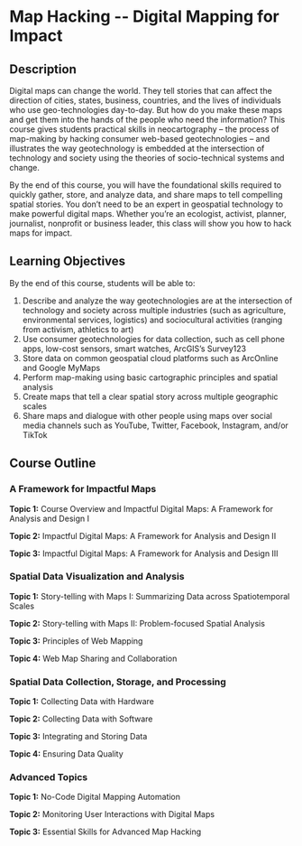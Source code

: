 # Map Hacking -- Digital Mapping for Impact

## Description

Digital maps can change the world. They tell stories that can affect the direction of cities, states, business, countries, and the lives of individuals who use geo-technologies day-to-day. But how do you make these maps and get them into the hands of the people who need the information? This course gives students practical skills in neocartography – the process of map-making by hacking consumer web-based geotechnologies – and illustrates the way geotechnology is embedded at the intersection of technology and society using the theories of socio-technical systems and change.

By the end of this course, you will have the foundational skills required to quickly gather, store, and analyze data, and share maps to tell compelling spatial stories. You don’t need to be an expert in geospatial technology to make powerful digital maps. Whether you’re an ecologist, activist, planner, journalist, nonprofit or business leader, this class will show you how to hack maps for impact.



## Learning Objectives

By the end of this course, students will be able to:
1.	Describe and analyze the way geotechnologies are at the intersection of technology and society across multiple industries (such as agriculture, environmental services, logistics) and sociocultural activities (ranging from activism, athletics to art)
2.	Use consumer geotechnologies for data collection, such as cell phone apps, low-cost sensors, smart watches, ArcGIS’s Survey123
3.	Store data on common geospatial cloud platforms such as ArcOnline and Google MyMaps
4.	Perform map-making using basic cartographic principles and spatial analysis
5.	Create maps that tell a clear spatial story across multiple geographic scales 
6.	Share maps and dialogue with other people using maps over social media channels such as YouTube, Twitter, Facebook, Instagram, and/or TikTok

## Course Outline

### A Framework for Impactful Maps
**Topic 1:** Course Overview and Impactful Digital Maps: A Framework for Analysis and Design I

**Topic 2:** Impactful Digital Maps: A Framework for Analysis and Design II

**Topic 3:** Impactful Digital Maps: A Framework for Analysis and Design III

### Spatial Data Visualization and Analysis
**Topic 1:** Story-telling with Maps I: Summarizing Data across Spatiotemporal Scales

**Topic 2:** Story-telling with Maps II: Problem-focused Spatial Analysis

**Topic 3:** Principles of Web Mapping

**Topic 4:** Web Map Sharing and Collaboration

### Spatial Data Collection, Storage, and Processing
**Topic 1:** Collecting Data with Hardware

**Topic 2:** Collecting Data with Software

**Topic 3:** Integrating and Storing Data

**Topic 4:** Ensuring Data Quality

### Advanced Topics
**Topic 1:** No-Code Digital Mapping Automation

**Topic 2:** Monitoring User Interactions with Digital Maps

**Topic 3:** Essential Skills for Advanced Map Hacking

